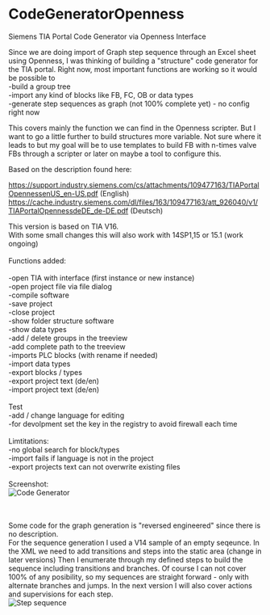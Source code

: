 # CodeGeneratorOpenness
Siemens TIA Portal Code Generator via Openness Interface

Since we are doing import of Graph step sequence through an Excel sheet using Openness, I was thinking of building a "structure" code generator for the TIA portal. Right now, most important functions are working so it would be possible to
<br>
-build a group tree<br>
-import any kind of blocks like FB, FC, OB or data types<br>
-generate step sequences as graph (not 100% complete yet) - no config right now

This covers mainly the function we can find in the Openness scripter. But I want to go a little further to build structures more variable. Not sure where it leads to but my goal will be to use templates to build FB with n-times valve FBs through a scripter or later on maybe a tool to configure this.

Based on the description found here:

https://support.industry.siemens.com/cs/attachments/109477163/TIAPortalOpennessenUS_en-US.pdf (English)
https://cache.industry.siemens.com/dl/files/163/109477163/att_926040/v1/TIAPortalOpennessdeDE_de-DE.pdf (Deutsch)


This version is based on TIA V16.
<br>
With some small changes this will also work with 14SP1,15 or 15.1 (work ongoing)
<br>
<br>
Functions added:<br>
<br>
-open TIA with interface (first instance or new instance)<br>
-open project file via file dialog<br>
-compile software<br>
-save project<br>
-close project<br>
-show folder structure software<br>
-show data types<br>
-add / delete groups in the treeview<br>
-add complete path to the treeview<br>
-imports PLC blocks (with rename if needed)<br>
-import data types<br>
-export blocks / types<br>
-export project text (de/en)<br>
-import project text (de/en)<br>
<br>
Test<br>
-add / change language for editing<br>
-for devolpment set the key in the registry to avoid firewall each time<br>
<br>
Limtitations:<br>
-no global search for block/types<br>
-import fails if language is not in the project<br>
-export projects text can not overwrite existing files
<br>
<br>
Screenshot:
<br>
<img src="https://raw.githubusercontent.com/mking2203/CodeGeneratorOpenness/master/CodeGenerator.png" alt="Code Generator">

<br>
<br>
Some code for the graph generation is "reversed engineered" since there is no description.
<br>
For the sequence generation I used a V14 sample of an empty seqeunce. In the XML we need to add transitions and steps into the static area (change in later versions) Then I enumerate through my defined steps to build the sequence including transitions and branches. Of course I can not cover 100% of any posibility, so my sequences are straight forward - only with alternate branches and jumps. In the next version I will also cover actions and supervisions for each step.
<br>
<img src="https://github.com/mking2203/CodeGeneratorOpenness/raw/master/Sample/Sequence.png" alt="Step sequence">

